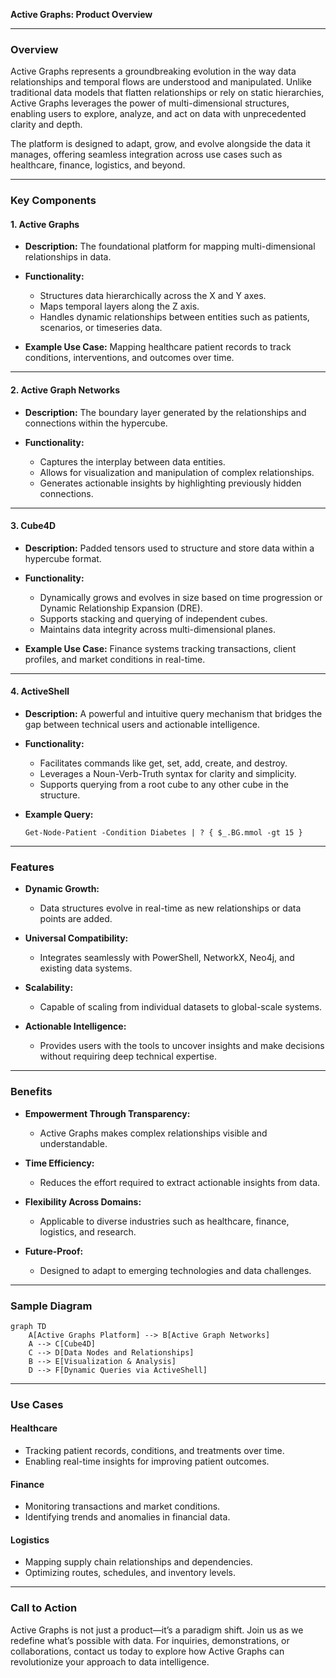 **Active Graphs: Product Overview**

---

### Overview
Active Graphs represents a groundbreaking evolution in the way data relationships and temporal flows are understood and manipulated. Unlike traditional data models that flatten relationships or rely on static hierarchies, Active Graphs leverages the power of multi-dimensional structures, enabling users to explore, analyze, and act on data with unprecedented clarity and depth.

The platform is designed to adapt, grow, and evolve alongside the data it manages, offering seamless integration across use cases such as healthcare, finance, logistics, and beyond.

---

### Key Components

#### **1. Active Graphs**
- **Description:**
  The foundational platform for mapping multi-dimensional relationships in data.
  
- **Functionality:**
  - Structures data hierarchically across the X and Y axes.
  - Maps temporal layers along the Z axis.
  - Handles dynamic relationships between entities such as patients, scenarios, or timeseries data.

- **Example Use Case:**
  Mapping healthcare patient records to track conditions, interventions, and outcomes over time.

---

#### **2. Active Graph Networks**
- **Description:**
  The boundary layer generated by the relationships and connections within the hypercube.
  
- **Functionality:**
  - Captures the interplay between data entities.
  - Allows for visualization and manipulation of complex relationships.
  - Generates actionable insights by highlighting previously hidden connections.

---

#### **3. Cube4D**
- **Description:**
  Padded tensors used to structure and store data within a hypercube format.
  
- **Functionality:**
  - Dynamically grows and evolves in size based on time progression or Dynamic Relationship Expansion (DRE).
  - Supports stacking and querying of independent cubes.
  - Maintains data integrity across multi-dimensional planes.

- **Example Use Case:**
  Finance systems tracking transactions, client profiles, and market conditions in real-time.

---

#### **4. ActiveShell**
- **Description:**
  A powerful and intuitive query mechanism that bridges the gap between technical users and actionable intelligence.

- **Functionality:**
  - Facilitates commands like get, set, add, create, and destroy.
  - Leverages a Noun-Verb-Truth syntax for clarity and simplicity.
  - Supports querying from a root cube to any other cube in the structure.

- **Example Query:**
  ```plaintext
  Get-Node-Patient -Condition Diabetes | ? { $_.BG.mmol -gt 15 }
  ```

---

### Features

- **Dynamic Growth:**
  - Data structures evolve in real-time as new relationships or data points are added.

- **Universal Compatibility:**
  - Integrates seamlessly with PowerShell, NetworkX, Neo4j, and existing data systems.

- **Scalability:**
  - Capable of scaling from individual datasets to global-scale systems.

- **Actionable Intelligence:**
  - Provides users with the tools to uncover insights and make decisions without requiring deep technical expertise.

---

### Benefits

- **Empowerment Through Transparency:**
  - Active Graphs makes complex relationships visible and understandable.

- **Time Efficiency:**
  - Reduces the effort required to extract actionable insights from data.

- **Flexibility Across Domains:**
  - Applicable to diverse industries such as healthcare, finance, logistics, and research.

- **Future-Proof:**
  - Designed to adapt to emerging technologies and data challenges.

---

### Sample Diagram

```mermaid
graph TD
    A[Active Graphs Platform] --> B[Active Graph Networks]
    A --> C[Cube4D]
    C --> D[Data Nodes and Relationships]
    B --> E[Visualization & Analysis]
    D --> F[Dynamic Queries via ActiveShell]
```

---

### Use Cases

#### **Healthcare**
- Tracking patient records, conditions, and treatments over time.
- Enabling real-time insights for improving patient outcomes.

#### **Finance**
- Monitoring transactions and market conditions.
- Identifying trends and anomalies in financial data.

#### **Logistics**
- Mapping supply chain relationships and dependencies.
- Optimizing routes, schedules, and inventory levels.

---

### Call to Action
Active Graphs is not just a product—it’s a paradigm shift. Join us as we redefine what’s possible with data. For inquiries, demonstrations, or collaborations, contact us today to explore how Active Graphs can revolutionize your approach to data intelligence.